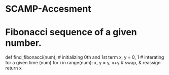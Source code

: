 # SCAMP-Accesment
# Fibonacci sequence of a given number.
def find_fibonacci(num);
    # initializing 0th and 1st term
    x, y = 0, 1
    # interating for a given time (num)
    for i in range(num):
        x, y = y, x+y   # swap, & reassign
        return x
